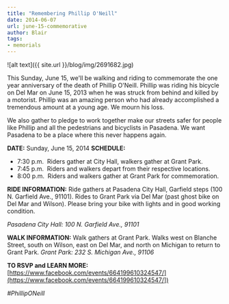 ```yaml
---
title: "Remembering Phillip O'Neill"
date: 2014-06-07
url: june-15-commemorative
author: Blair
tags:
- memorials
---
```


![alt text]({{ site.url }}/blog/img/2691682.jpg)


This Sunday, June 15, we'll be walking and riding to commemorate the one year anniversary of the death of Phillip O'Neill. Phillip was riding his bicycle on Del Mar on June 15, 2013 when he was struck from behind and killed by a motorist. Phillip was an amazing person who had already accomplished a tremendous amount at a young age. We mourn his loss.

We also gather to pledge to work together make our streets safer for people like Phillip and all the pedestrians and bicyclists in Pasadena. We want Pasadena to be a place where this never happens again.


**DATE:** Sunday, June 15, 2014
**SCHEDULE:**
+ 7:30 p.m.  Riders gather at City Hall, walkers gather at Grant Park.
+ 7:45 p.m.  Riders and walkers depart from their respective locations.
+ 8:00 p.m.  Riders and walkers gather at Grant Park for commemoration.

**RIDE INFORMATION:**
Ride gathers at Pasadena City Hall, Garfield steps (100 N. Garfield Ave., 91101). Rides to Grant Park via Del Mar (past ghost bike on Del Mar and Wilson). Please bring your bike with lights and in good working condition.

*Pasadena City Hall: 100 N. Garfield Ave., 91101*


**WALK INFORMATION:**
Walk gathers at Grant Park. Walks west on Blanche Street, south on Wilson, east on Del Mar, and north on Michigan to return to Grant Park.
*Grant Park: 232 S. Michigan Ave., 91106*

**TO RSVP and LEARN MORE:**
[https://www.facebook.com/events/664199610324547/](https://www.facebook.com/events/664199610324547/])

*#PhillipONeill*